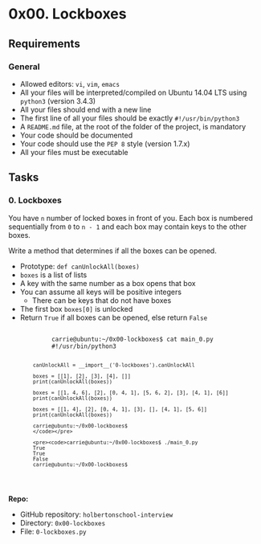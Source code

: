 <h1 class="gap">0x00. Lockboxes</h1>
<div class="well clean" id="project-description">
  <h2>Requirements</h2>

<h3>General</h3>

<ul>
<li>Allowed editors: <code>vi</code>, <code>vim</code>, <code>emacs</code></li>
<li>All your files will be interpreted/compiled on Ubuntu 14.04 LTS using <code>python3</code> (version 3.4.3)</li>
<li>All your files should end with a new line</li>
<li>The first line of all your files should be exactly <code>#!/usr/bin/python3</code></li>
<li>A <code>README.md</code> file, at the root of the folder of the project, is mandatory</li>
<li>Your code should be documented</li>
<li>Your code should use the <code>PEP 8</code> style (version 1.7.x)</li>
<li>All your files must be executable</li>
</ul>
</div>

<h2 class="gap">Tasks</h2>
<div data-role="task3764" data-position="1" id="task-num-0">
	<div class="panel panel-default task-card " id="task-3764">
		<div class="panel-heading panel-heading-actions">
			<h3 class="panel-title">
			0. Lockboxes
			</h3>
		</div>
		<div class="panel-body">
			<p>You have <code>n</code> number of locked boxes in front of you.
Each box is numbered sequentially from <code>0</code> to <code>n - 1</code> and each box may contain keys to the other boxes. </p>
	<p>Write a method that determines if all the boxes can be opened.</p>
	<ul>
	<li>Prototype: <code>def canUnlockAll(boxes)</code></li>
	<li><code>boxes</code> is a list of lists</li>
	<li>A key with the same number as a box opens that box</li>
	<li>You can assume all keys will be positive integers
	<ul>
	<li>There can be keys that do not have boxes</li>
	</ul></li>
	<li>The first box <code>boxes[0]</code> is unlocked</li>
	<li>Return <code>True</code> if all boxes can be opened, else return <code>False</code></li>
	</ul>
	<pre><code>
			carrie@ubuntu:~/0x00-lockboxes$ cat main_0.py
			#!/usr/bin/python3

			canUnlockAll = __import__('0-lockboxes').canUnlockAll

			boxes = [[1], [2], [3], [4], []]
			print(canUnlockAll(boxes))

			boxes = [[1, 4, 6], [2], [0, 4, 1], [5, 6, 2], [3], [4, 1], [6]]
			print(canUnlockAll(boxes))

			boxes = [[1, 4], [2], [0, 4, 1], [3], [], [4, 1], [5, 6]]
			print(canUnlockAll(boxes))

			carrie@ubuntu:~/0x00-lockboxes$
			</code></pre>

			<pre><code>carrie@ubuntu:~/0x00-lockboxes$ ./main_0.py
			True
			True
			False
			carrie@ubuntu:~/0x00-lockboxes$
</code></pre>
		</div>
		<div class="list-group">
			<!-- Task URLs -->
			<!-- Github information -->
			<div class="list-group-item">
				<p><strong>Repo:</strong></p>
				<ul>
					<li>GitHub repository: <code>holbertonschool-interview</code></li>
						<li>Directory: <code>0x00-lockboxes</code></li>
						<li>File: <code>0-lockboxes.py</code></li>
				</ul>
			</div>
		</div>
	</div>
</div>
</div><!-- /.modal-content -->
</div><!-- /.modal-dialog -->
</div>